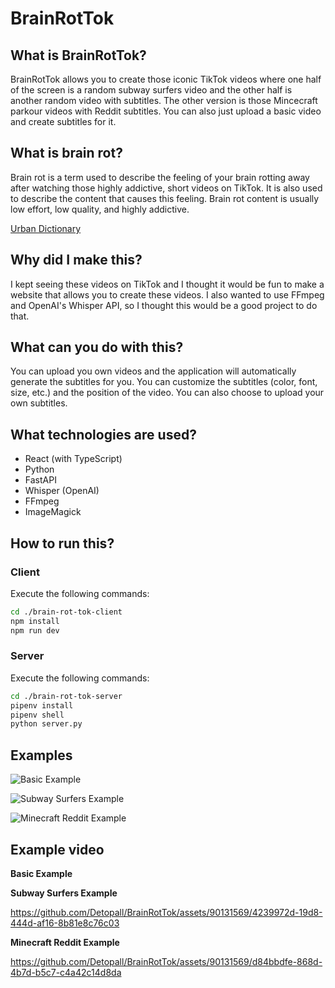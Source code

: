 # BrainRotTok

## What is BrainRotTok?

BrainRotTok allows you to create those iconic TikTok videos where one half of the screen is a random subway surfers video and the other half is another random video with subtitles. The other version is those Mincecraft parkour videos with Reddit subtitles. You can also just upload a basic video and create subtitles for it.

## What is brain rot?

Brain rot is a term used to describe the feeling of your brain rotting away after watching those highly addictive, short videos on TikTok. It is also used to describe the content that causes this feeling. Brain rot content is usually low effort, low quality, and highly addictive.

[Urban Dictionary](https://www.urbandictionary.com/define.php?term=Brainrot%20Content)

## Why did I make this?

I kept seeing these videos on TikTok and I thought it would be fun to make a website that allows you to create these videos. I also wanted to use FFmpeg and OpenAI's Whisper API, so I thought this would be a good project to do that.

## What can you do with this?

You can upload you own videos and the application will automatically generate the subtitles for you. You can customize the subtitles (color, font, size, etc.) and the position of the video. You can also choose to upload your own subtitles.

## What technologies are used?

- React (with TypeScript)
- Python
- FastAPI
- Whisper (OpenAI)
- FFmpeg
- ImageMagick

## How to run this?

### Client

Execute the following commands:

```bash
cd ./brain-rot-tok-client
npm install
npm run dev
```

### Server

Execute the following commands:

```bash
cd ./brain-rot-tok-server
pipenv install
pipenv shell
python server.py
```

## Examples

![Basic Example](./readme-assets/basic-example.png)

![Subway Surfers Example](./readme-assets/subway-surfers-example.png)

![Minecraft Reddit Example](./readme-assets/minecraft-reddit-example.png)

## Example video

**Basic Example**


**Subway Surfers Example**

https://github.com/Detopall/BrainRotTok/assets/90131569/4239972d-19d8-444d-af16-8b81e8c76c03

**Minecraft Reddit Example**

https://github.com/Detopall/BrainRotTok/assets/90131569/d84bbdfe-868d-4b7d-b5c7-c4a42c14d8da
